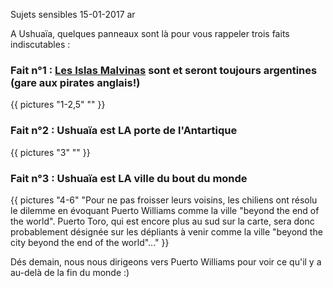 Sujets sensibles
15-01-2017
ar

A Ushuaïa, quelques panneaux sont là pour vous rappeler trois faits indiscutables :

### Fait n°1 : [Les Islas Malvinas](https://fr.wikipedia.org/wiki/Îles_Malouines) sont et seront toujours argentines (gare aux pirates anglais!)

{{ pictures "1-2,5" "" }}

### Fait n°2 : Ushuaïa est LA porte de l'Antartique

{{ pictures "3" "" }}

### Fait n°3 : Ushuaïa est LA ville du bout du monde

{{ pictures "4-6" "Pour ne pas froisser leurs voisins, les chiliens ont résolu le dilemme en évoquant Puerto Williams comme la ville \"beyond the end of the world\". Puerto Toro, qui est encore plus au sud sur la carte, sera donc probablement désignée sur les dépliants à venir comme la ville \"beyond the city beyond the end of the world\"..." }}

Dés demain, nous nous dirigeons vers Puerto Williams pour voir ce qu'il y a au-delà de la fin du monde :)
